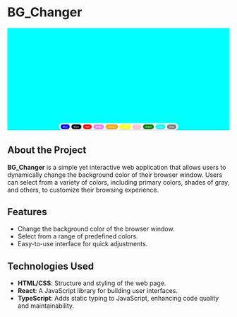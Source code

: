 # BG_Changer

![BG_Changer Demo](./src/assets/Screenshot%20(322).png)

## About the Project

**BG_Changer** is a simple yet interactive web application that allows users to dynamically change the background color of their browser window. Users can select from a variety of colors, including primary colors, shades of gray, and others, to customize their browsing experience.

## Features

- Change the background color of the browser window.
- Select from a range of predefined colors.
- Easy-to-use interface for quick adjustments.

## Technologies Used

- **HTML/CSS**: Structure and styling of the web page.
- **React**: A JavaScript library for building user interfaces.
- **TypeScript**: Adds static typing to JavaScript, enhancing code quality and maintainability.